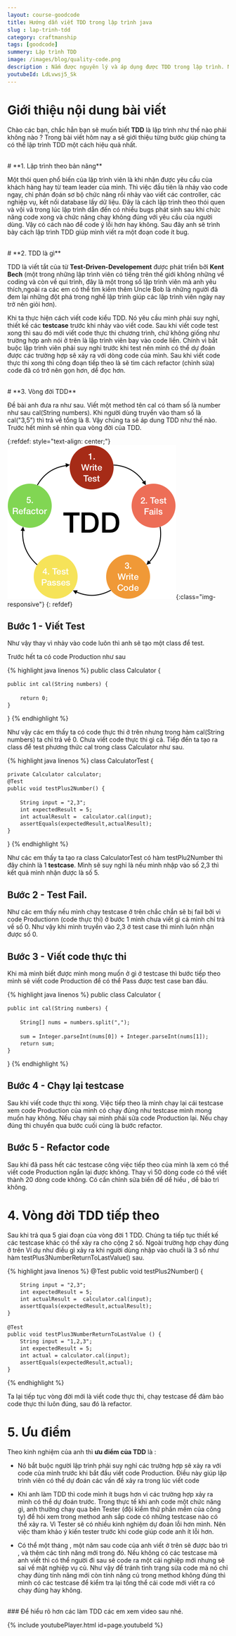 ```yaml
---
layout: course-goodcode
title: Hướng dẫn viết TDD trong lập trình java
slug : lap-trinh-tdd
category: craftmanship
tags: [goodcode]
summery: Lập trình TDD    
image: /images/blog/quality-code.png
description : Nắm được nguyên lý và áp dụng được TDD trong lập trình. Nắm được vòng đời của một TDD và hướng dẫn sử dụng viết TDD trong dự án thực tế
youtubeId: LdLvwsj5_Sk
---
```


# **Giới thiệu nội dung bài viết**

Chào các bạn, chắc hẳn bạn sẽ muốn biết <b>TDD</b> là lập trình như thế nào phải không nào ? Trong bài viết hôm nay a sẽ giới thiệu từng bước giúp chúng ta có thể lập trình TDD một cách hiệu quả nhất.

<br>
# **1. Lập trình theo bản năng**

Một thói quen phổ biến của lập trình viên là khi nhận được yêu cầu của khách hàng hay từ team leader của mình. Thì việc đầu tiên là nhảy vào code ngay, chỉ phán đoán sơ bộ chức năng rồi nhảy vào viết các controller, các nghiệp vụ, kết nối database lấy dữ liệu. Đây là cách lập trình theo thói quen và  vội vã trong lúc lập trình dẫn đến có nhiều bugs phát sinh sau khi chức năng code xong và chức năng chạy không đúng với yêu cầu của người dùng. Vậy có cách nào để code ý lỗi hơn hay không. Sau đây anh sẽ trình bày cách lập trình TDD giúp mình viết ra một đoạn code ít bug.

<br>
# **2. TDD là gì**

TDD là viết tắt của từ <b>Test-Driven-Developement</b> được phát triển bởi <b>Kent Bech</b> (một trong những lập trình viên có tiếng trên thế giới không những về coding và còn về qui trình, đây là một trong số lập trình viên mà anh yêu thích,ngoài ra các em có thể tìm kiếm thêm Uncle Bob là những người đã đem lại những đột phá trong nghề lập trình giúp các lập trình viên ngày nay trở nên giỏi hơn).

Khi ta thực hiện cách viết code kiểu TDD. Nó yêu cầu mình phải suy nghỉ, thiết kế các <b>testcase</b> trước khi nhảy vào viết code. Sau khi viết code test xong thì sau  đó mới viết code thực thi chương trình, chứ không giống như trường hợp anh nói ở trên là lập trình viên bay vào code liền. Chính vì bắt buộc lập trình viên phải suy nghỉ trước khi test nên mình có thể dự đoán được các trường hợp sẽ xảy ra với dòng code của mình. Sau khi viết code thực thi xong thì công đoạn tiếp theo là sẽ tìm cách refactor (chỉnh sửa) code đã có trở nên gọn hơn, dể đọc hơn.

<br>
# **3. Vòng đời TDD**

Đề bài anh đưa ra như sau. Viết một method tên cal có tham số là number như sau cal(String numbers). Khi người dùng truyền vào tham số là cal("3,5") thì trả về tổng là 8. Vậy chúng ta sẽ áp dung TDD như thế nào. Trước hết mình sẽ nhìn qua vòng đời của TDD.

{:refdef: style="text-align: center;"}
![TDD](/images/post/softwarecraftmanship/tdd.png){:class="img-responsive"}
{: refdef}

## Bước 1 - Viết Test
Như vậy thay vì nhảy vào code luôn thì anh sẽ tạo một class để test.

Trước hết ta có code Production như sau

{% highlight java linenos %}
public class Calculator {



    public int cal(String numbers) {
        
        return 0;
    }


}
{% endhighlight %}

Như vậy các em thấy ta có code thực thi ở trên nhưng trong hàm cal(String numbers) ta chỉ trả về 0. Chưa viết code thực thi gì cả. Tiếp đến ta tạo ra class để test phương thức cal trong class Calculator như sau.

{% highlight java linenos %}
class CalculatorTest {

    private Calculator calculator;
    @Test
    public void testPlus2Number() {

        String input = "2,3";
        int expectedResult = 5;
        int actualResult =  calculator.cal(input);
        assertEquals(expectedResult,actualResult);
    }
}
{% endhighlight %}

Như các em thấy ta tạo ra class CalculatorTest có hàm testPlu2Number thì đây chính là 1 <b>testcase</b>. Mình sẽ suy nghỉ là nếu mình nhập vào số 2,3 thì kết quả mình nhận được là số 5.

## Bước 2 - Test Fail.

Như các em thấy nếu mình chạy testcase ở trên chắc chắn sẽ bị fail bởi vì code Productionn (code thực thi) ở bước 1 mình chưa viết gì cả mình chỉ trả về số 0. Như vậy khi mình truyền vào 2,3 ở test case thì mình luôn nhận được số 0.

## Bước 3 - Viết code thực thi

Khi mà mình biết được mình mong muốn ở gì ở testcase thì bước tiếp theo mình sẽ viết code Production để có thể Pass được test case ban đầu.

{% highlight java linenos %}
public class Calculator {



    public int cal(String numbers) {
        
        String[] nums = numbers.split(",");
 
 	    sum = Integer.parseInt(nums[0]) + Integer.parseInt(nums[1]);
        return sum;
    }


}
{% endhighlight %}

## Bước 4 - Chạy lại testcase

Sau khi viết code thực thi xong. Việc tiếp theo là mình chạy lại cái testcase xem code Production của mình có chạy đúng như testcase mình mong muốn hay không. Nếu chạy sai mình phải sửa code Production lại. Nếu chạy đúng thì chuyển qua bước cuối cùng là bước refactor.

## Bước 5 - Refactor code

Sau khi đã pass hết các testcase công việc tiếp theo của mình là xem có thể viết code Production ngắn lại được không. Thay vì 50 dòng code có thể viết thành 20 dòng code không. Có cần chỉnh sửa biến để dể hiểu , dể bảo trì không.

# **4. Vòng đời TDD tiếp theo**

Sau khi trả qua 5 giai đoạn của vòng đời 1 TDD. Chúng ta tiếp tục thiết kế các testcase khác có thể xảy ra cho cộng 2 số. Ngoài trường hợp chạy đúng ở trên
Ví dụ như điều gì xảy ra khi người dùng nhập vào chuổi là 3 số như hàm testPlus3NumberReturnToLastValue() sau.

{% highlight java linenos %}
    @Test
    public void testPlus2Number() {

        String input = "2,3";
        int expectedResult = 5;
        int actualResult =  calculator.cal(input);
        assertEquals(expectedResult,actualResult);
    }

    @Test
    public void testPlus3NumberReturnToLastValue () {
        String input = "1,2,3";
        int expectedResult = 5;
        int actual = calculator.cal(input);
        assertEquals(expectedResult,actual);
    }

{% endhighlight %}

Ta lại tiếp tục vòng đời mới là viết code thực thi, chạy testcase để đảm bảo code thực thi luôn đúng, sau đó là refactor. 

# **5. Ưu điểm**

Theo kinh nghiệm của anh thì <b>ưu điểm của TDD</b> là :

- Nó bắt buộc người lập trình phải suy nghỉ các trường hợp sẽ xảy ra với code của mình trước khi bắt đầu viết code Production. Điều này giúp lập trình viên có thể dự đoán các vấn đề xảy ra trong lúc viết code

- Khi anh làm TDD thì code mình ít bugs hơn vì các trường hợp xảy ra mình có thể dự đoán trước. Trong thực tế khi anh code một chức năng gì, anh thường chạy qua bên Tester (đội kiểm thử phần mềm của công ty) để hỏi xem trong method anh sắp code có những testcase nào có thể xảy ra. Vì Tester sẽ có nhiều kinh nghiệm dự đoán lỗi hơn mình. Nên việc tham khảo ý kiến tester trước khi code giúp code anh ít lỗi hơn.

- Có thể một tháng , một năm sau code của anh viết ở trên sẽ được bảo trì , và thêm các tính năng mới trong đó. Nếu không có các testcase mà anh viết thì có thể người đi sau sẽ code ra một cái nghiệp mới nhưng sẽ sai về mặt nghiệp vụ củ. Như vậy để tránh tình trạng sửa code mà nó chỉ chạy đúng tính năng mới còn tính năng củ trong method không đúng thì mình có các testcase để kiểm tra lại tổng thể cái code mới viết ra có chạy đúng hay không.

<br>
### Để hiểu rõ hơn các làm TDD các em xem video sau nhé.



{% include youtubePlayer.html id=page.youtubeId %}

